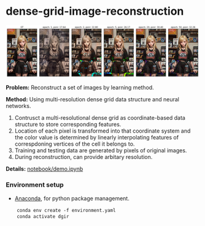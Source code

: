 # dense-grid-image-reconstruction

![banner](banner.jpg "Image Reconstruction Progress")

**Problem:**
Reconstruct a set of images by learning method.

**Method:** Using multi-resolution dense grid data structure and neural networks. 

1. Contrusct a multi-resolutional dense grid as coordinate-based data structure to store corresponding features.
2. Location of each pixel is transformed into that coordinate system and the color value is determined by linearly interpolating features of correspdoning vertices of the cell it belongs to.
3. Training and testing data are generated by pixels of original images.
4. During reconstruction, can provide arbitary resolution.

**Details:** [notebook/demo.ipynb](notebook/demo.ipynb)

### Environment setup

- [Anaconda](https://www.anaconda.com/), for python package management.

```
    conda env create -f environment.yaml
    conda activate dgir
```
